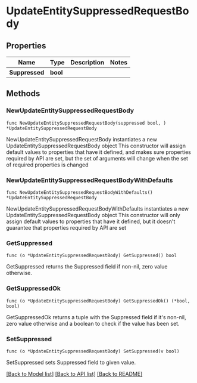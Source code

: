 # UpdateEntitySuppressedRequestBody

## Properties

Name | Type | Description | Notes
------------ | ------------- | ------------- | -------------
**Suppressed** | **bool** |  | 

## Methods

### NewUpdateEntitySuppressedRequestBody

`func NewUpdateEntitySuppressedRequestBody(suppressed bool, ) *UpdateEntitySuppressedRequestBody`

NewUpdateEntitySuppressedRequestBody instantiates a new UpdateEntitySuppressedRequestBody object
This constructor will assign default values to properties that have it defined,
and makes sure properties required by API are set, but the set of arguments
will change when the set of required properties is changed

### NewUpdateEntitySuppressedRequestBodyWithDefaults

`func NewUpdateEntitySuppressedRequestBodyWithDefaults() *UpdateEntitySuppressedRequestBody`

NewUpdateEntitySuppressedRequestBodyWithDefaults instantiates a new UpdateEntitySuppressedRequestBody object
This constructor will only assign default values to properties that have it defined,
but it doesn't guarantee that properties required by API are set

### GetSuppressed

`func (o *UpdateEntitySuppressedRequestBody) GetSuppressed() bool`

GetSuppressed returns the Suppressed field if non-nil, zero value otherwise.

### GetSuppressedOk

`func (o *UpdateEntitySuppressedRequestBody) GetSuppressedOk() (*bool, bool)`

GetSuppressedOk returns a tuple with the Suppressed field if it's non-nil, zero value otherwise
and a boolean to check if the value has been set.

### SetSuppressed

`func (o *UpdateEntitySuppressedRequestBody) SetSuppressed(v bool)`

SetSuppressed sets Suppressed field to given value.



[[Back to Model list]](../README.md#documentation-for-models) [[Back to API list]](../README.md#documentation-for-api-endpoints) [[Back to README]](../README.md)


